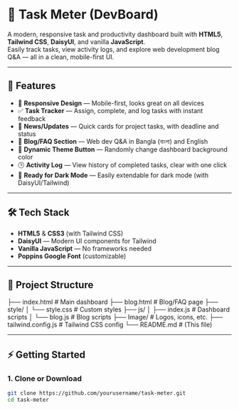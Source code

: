 # 📝 Task Meter (DevBoard)

A modern, responsive task and productivity dashboard built with **HTML5**, **Tailwind CSS**, **DaisyUI**, and vanilla **JavaScript**.  
Easily track tasks, view activity logs, and explore web development blog Q&A — all in a clean, mobile-first UI.

---

## 🚀 Features

- 📱 **Responsive Design** — Mobile-first, looks great on all devices
- ✅ **Task Tracker** — Assign, complete, and log tasks with instant feedback
- 📰 **News/Updates** — Quick cards for project tasks, with deadline and status
- 📝 **Blog/FAQ Section** — Web dev Q&A in Bangla (বাংলা) and English
- 🎨 **Dynamic Theme Button** — Randomly change dashboard background color
- 🕒 **Activity Log** — View history of completed tasks, clear with one click
- 🌙 **Ready for Dark Mode** — Easily extendable for dark mode (with DaisyUI/Tailwind)

---

## 🛠️ Tech Stack

- **HTML5** & **CSS3** (with Tailwind CSS)
- **DaisyUI** — Modern UI components for Tailwind
- **Vanilla JavaScript** — No frameworks needed
- **Poppins Google Font** (customizable)

---

## 📁 Project Structure

├── index.html # Main dashboard
├── blog.html # Blog/FAQ page
├── style/
│ └── style.css # Custom styles
├── js/
│ ├── index.js # Dashboard scripts
│ └── blog.js # Blog scripts
├── Image/ # Logos, icons, etc.
├── tailwind.config.js # Tailwind CSS config
└── README.md # (This file)

---

## ⚡ Getting Started

### 1. **Clone or Download**

```bash
git clone https://github.com/yourusername/task-meter.git
cd task-meter
```
